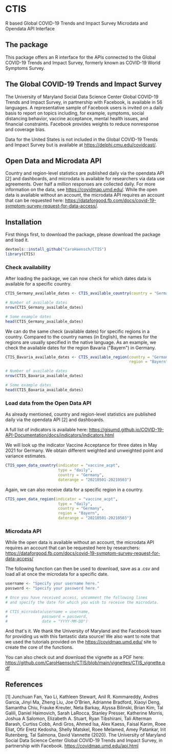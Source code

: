 # CTIS
R based Global COVID-19 Trends and Impact Survey Microdata and Opendata API Interface

## The package

This package offers an R interface for the APIs connected to the Global COVID-19 Trends and Impact Survey, formerly known as COVID-19 World Symptoms Survey.

## The Global COVID-19 Trends and Impact Survey

The University of Maryland Social Data Science Center Global COVID-19 Trends and Impact Survey, in partnership with Facebook, is available in 56 languages. A representative sample of Facebook users is invited on a daily basis to report on topics including, for example, symptoms, social distancing behavior, vaccine acceptance, mental health issues, and financial constraints. Facebook provides weights to reduce nonresponse and coverage bias. 

Data for the United States is not included in the Global COVID-19 Trends and Impact Survey but is available at https://delphi.cmu.edu/covidcast/.

## Open Data and Microdata API

Country and region-level statistics are published daily via the opendata API [2] and dashboards, and microdata is available for researchers via data use agreements. Over half a million responses are collected daily. For more information on the data, see https://covidmap.umd.edu/. While the open data is available without an account, the microdata API requires an account that can be requested here: https://dataforgood.fb.com/docs/covid-19-symptom-survey-request-for-data-access/.


## Installation

First things first, to download the package, please download the package and load it.

``` r
devtools::install_github("CaroHaensch/CTIS")
library(CTIS)
```

### Check availability

After loading the package, we can now check for which dates data is available for a specific country.

``` r
CTIS_Germany_available_dates <- CTIS_available_country(country = "Germany")

# Number of available dates
nrow(CTIS_Germany_available_dates)

# Some example dates
head(CTIS_Germany_available_dates)
```

We can do the same check (available dates) for specific regions in a country. Compared to the country names (in English), the names for the regions are usually specified in the native language. As an example, we check the available dates for the region Bavaria ("Bayern") in Germany. 

``` r
CTIS_Bavaria_available_dates <- CTIS_available_region(country = "Germany",
                                                      region = "Bayern")

# Number of available dates
nrow(CTIS_Bavaria_available_dates)

# Some example dates
head(CTIS_Bavaria_available_dates)

```

### Load data from the Open Data API


As already mentioned, country and region-level statistics are published daily  via the opendata API [2] and dashboards.

A full list of indicators is available here:
https://gisumd.github.io/COVID-19-API-Documentation/docs/indicators/indicators.html

We will look up the indicator Vaccine Acceptance for three dates in May 2021 for Germany. We obtain different weighted and unweighted point and variance estimates.

``` r
CTIS_open_data_country(indicator = "vaccine_acpt", 
                       type = "daily", 
                       country = "Germany",
                       daterange = "20210501-20210503")
```
Again, we can also receive data for a specific region in a country. 

``` r
CTIS_open_data_region(indicator = "vaccine_acpt", 
                       type = "daily", 
                       country = "Germany",
                       region = "Bayern",
                       daterange = "20210501-20210503")

```
### Microdata API

While the open data is available without an account,  the microdata API requires an account that can be requested here by researchers: https://dataforgood.fb.com/docs/covid-19-symptom-survey-request-for-data-access/

The following function can then be used to download, save as a .csv and load all at once the microdata for a specific date. 

``` r
username <- "Specify your username here."
password <- "Specify your password here."

# Once you have received access, uncomment the following lines
# and specify the date for which you wish to receive the microdata.

# CTIS_microdata(username = username, 
#               password = password, 
#               date = "YYYY-MM-DD")

```

And that's it. We thank the University of Maryland and the Facebook team for providing us with this fantastic data source! We also want to note that we used the tutorials provided on the https://covidmap.umd.edu/ site to create the core of the functions. 

You can also check out and download the vignette as a PDF here:
https://github.com/CaroHaensch/CTIS/blob/main/vignettes/CTIS_vignette.pdf

## References

[1] Junchuan Fan, Yao Li, Kathleen Stewart, Anil R. Kommareddy, Andres Garcia, Jinyi Ma, Zheng Liu, Joe O’Brien, Adrianne Bradford, Xiaoyi Deng, Samantha Chiu, Frauke Kreuter, Neta Barkay, Alyssa Bilinski, Brian Kim, Tal Galili, Daniel Haimovich, Sarah LaRocca, Stanley Presser, Katherine Morris, Joshua A Salomon, Elizabeth A. Stuart, Ryan Tibshirani, Tali Alterman Barash, Curtiss Cobb, Andi Gros, Ahmed Isa, Alex Kaess, Faisal Karim, Roee Eliat, Ofir Eretz Kedosha, Shelly Matskel, Roee Melamed, Amey Patankar, Irit Rutenberg, Tal Salmona, David Vannette (2020). The University of Maryland Social Data Science Center Global COVID-19 Trends and Impact Survey, in partnership with Facebook. https://covidmap.umd.edu/api.html

